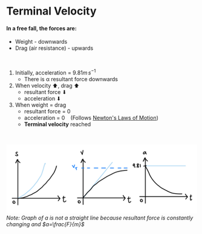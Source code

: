 # Terminal Velocity

#### In a free fall, the forces are:
- Weight - downwards
- Drag (air resistance) - upwards

<br>

1. Initially, acceleration = $9.81 \unit{m\,s^{-1}}$
   - There is α resultant force downwards
2. When velocity ⬆, drag ⬆
   - resultant force ⬇
   - acceleration ⬇
3. When weight = drag
   - resultant force = 0
   - acceleration = 0 &ensp; (Follows [Newton's Laws of Motion](./newtons-laws-of-motion.md#first-law))
   - **Terminal velocity** reached

<br>

![Displacement, velocity and time graphs of falling with air resistance](/src/assets/images/a-level/physics/terminal-velocity.png)
*Note: Graph of $a$ is not a straight line because resultant force is constantly changing and $a=\frac{F}{m}$*

